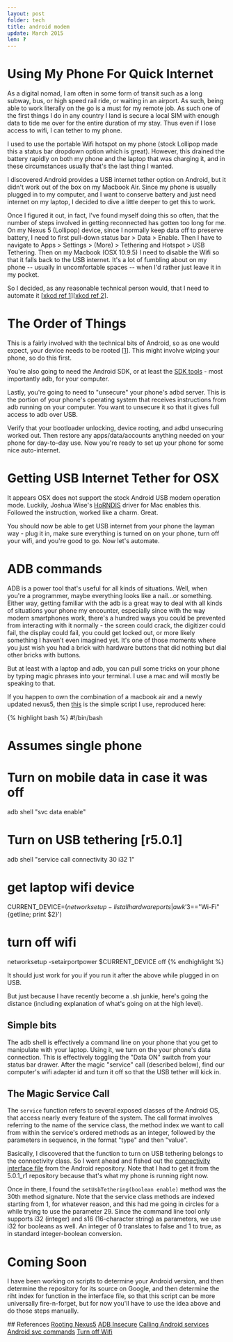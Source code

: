 ```yaml
---
layout: post
folder: tech
title: android modem
update: March 2015
len: ?
---
```

# Using My Phone For Quick Internet

As a digital nomad, I am often in some form of transit such as a long subway, bus, or high speed rail ride, or waiting in an airport. As such, being able to work literally on the go is a must for my remote job. As such one of the first things I do in any country I land is secure a local SIM with enough data to tide me over for the entire duration of my stay. Thus even if I lose access to wifi, I can tether to my phone.

I used to use the portable Wifi hotspot on my phone (stock Lollipop made this a status bar dropdown option which is great). However, this drained the battery rapidly on both my phone and the laptop that was charging it, and in these circumstances usually that's the last thing I wanted.

I discovered Android provides a USB internet tether option on Android, but it didn't work out of the box on my Macbook Air. Since my phone is usually plugged in to my computer, and I want to conserve battery and just need internet on my laptop, I decided to dive a little deeper to get this to work.

Once I figured it out, in fact, I've found myself doing this so often, that the number of steps involved in getting reconnected has gotten too long for me. On my Nexus 5 (Lollipop) device, since I normally keep data off to preserve battery, I need to first pull-down status bar > Data > Enable. Then I have to navigate to Apps > Settings > (More) > Tethering and Hotspot > USB Tethering. Then on my Macbook (OSX 10.9.5) I need to disable the Wifi so that it falls back to the USB internet. It's a lot of fumbling about on my phone -- usually in uncomfortable spaces -- when I'd rather just leave it in my pocket.

So I decided, as any reasonable technical person would, that I need to automate it \[[xkcd ref 1](http://xkcd.com/1205/)\]\[[xkcd ref 2](http://xkcd.com/1319/)\].

# The Order of Things
This is a fairly involved with the technical bits of Android, so as one would expect, your device needs to be rooted \[[1](#refs)\]. This might involve wiping your phone, so do this first.

You're also going to need the Android SDK, or at least the [SDK tools](http://developer.android.com/sdk/index.html#Other) - most importantly adb, for your computer.

Lastly, you're going to need to "unsecure" your phone's adbd server. This is the portion of your phone's operating system that receives instructions from adb running on your computer. You want to unsecure it so that it gives full access to adb over USB.

Verify that your bootloader unlocking, device rooting, and adbd unsecuring worked out. Then restore any apps/data/accounts anything needed on your phone for day-to-day use. Now you're ready to set up your phone for some nice auto-internet.

# Getting USB Internet Tether for OSX
It appears OSX does not support the stock Android USB modem operation mode. Luckily, Joshua Wise's [HoRNDIS](http://joshuawise.com/horndis) driver for Mac enables this. Followed the instruction, worked like a charm. Great.

You should now be able to get USB internet from your phone the layman way - plug it in, make sure everything is turned on on your phone, turn off your wifi, and you're good to go. Now let's automate.

# ADB commands
ADB is a power tool that's useful for all kinds of situations. Well, when you're a programmer, maybe everything looks like a nail...or something. Either way, getting familiar with the adb is a great way to deal with all kinds of situations your phone my encounter, especially since with the way modern smartphones work, there's a hundred ways you could be prevented from interacting with it normally - the screen could crack, the digitizer could fail, the display could fail, you could get locked out, or more likely something I haven't even imagined yet. It's one of those moments where you just wish you had a brick with hardware buttons that did nothing but dial other bricks with buttons.

But at least with a laptop and adb, you can pull some tricks on your phone by typing magic phrases into your terminal. I use a mac and will mostly be speaking to that.

If you happen to own the combination of a macbook air and a newly updated nexus5, then [this](../webtoys/servicelookup.sh) is the simple script I use, reproduced here:

{% highlight bash %}
#!/bin/bash   

# Assumes single phone
# Turn on mobile data in case it was off
adb shell "svc data enable"
# Turn on USB tethering [r5.0.1]
adb shell "service call connectivity 30 i32 1"

# get laptop wifi device
CURRENT_DEVICE=$(networksetup -listallhardwareports | awk '$3=="Wi-Fi" {getline; print $2}')
# turn off wifi
networksetup -setairportpower $CURRENT_DEVICE off
{% endhighlight %}

It should just work for you if you run it after the above while plugged in on USB.

But just because I have recently become a .sh junkie, here's going the distance (including explanation of what's going on at the high level).

## Simple bits
The adb shell is effectively a command line on your phone that you get to manipulate with your laptop. Using it, we turn on the your phone's data connection. This is effectively toggling the "Data ON" switch from your status bar drawer.
After the magic "service" call (described below), find our computer's wifi adapter id and turn it off so that the USB tether will kick in.

## The Magic Service Call
The `service` function refers to several exposed classes of the Android OS, that access nearly every feature of the system. The call format involves referring to the name of the service class, the method index we want to call from within the service's ordered methods as an integer, followed by the parameters in sequence, in the format "type" and then "value".

Basically, I discovered that the function to turn on USB tethering belongs to the connectivity class. So I went ahead and fished out the [connectivity interface file](https://android.googlesource.com/platform/frameworks/base/+/android-5.0.1_r1/core/java/android/net/IConnectivityManager.aidl) from the Android repository. Note that I had to get it from the 5.0.1_r1 repository because that's what my phone is running right now. 

Once in there, I found the `setUsbTethering(boolean enable)` method was the 30th method signature. Note that the service class methods are indexed starting from 1, for whatever reason, and this had me going in circles for a while trying to use the parameter 29. Since the command line tool only supports i32 (integer) and s16 (16-character string) as parameters, we use i32 for booleans as well. An integer of 0 translates to false and 1 to true, as in standard integer-boolean conversion.

# Coming Soon
I have been working on scripts to determine your Android version, and then determine the repository for its source on Google, and then determine the riht index for function in the interface file, so that this script can be more universally fire-n-forget, but for now you'll have to use the idea above and do those steps manually.

<a name="refs">## References</a>
[Rooting Nexus5](http://www.androidrootz.com/2013/11/how-to-root-nexus-5-windowsmaclinuxubun.html)
[ADB Insecure](http://forum.xda-developers.com/showthread.php?t=1687590)
[Calling Android services](http://ktnr74.blogspot.tw/2014/09/calling-android-services-from-adb-shell.html)
[Android svc commands](https://thangamaniarun.wordpress.com/2013/04/19/useful-android-adb-commands-over-usbwi-fi/)
[Turn off Wifi](http://www.dgkapps.com/blog/osx-tips/osx-tips-turn-off-wifi-from-the-command-line/)
